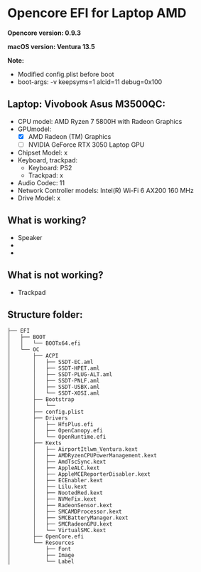 # Opencore EFI for Laptop AMD

**Opencore version: 0.9.3**

**macOS version: Ventura 13.5**

**Note:**
- Modified config.plist before boot
- boot-args: -v keepsyms=1 alcid=11 debug=0x100 

## Laptop: Vivobook Asus M3500QC:
- CPU model: AMD Ryzen 7 5800H with Radeon Graphics
- GPUmodel:
    + [x] AMD Radeon (TM) Graphics
    + [ ] NVIDIA GeForce RTX 3050 Laptop GPU
- Chipset Model: x
- Keyboard, trackpad:
  - Keyboard: PS2
  - Trackpad: x
- Audio Codec: 11
- Network Controller models: Intel(R) Wi-Fi 6 AX200 160 MHz
- Drive Model: x

## What is working?
- Speaker
- 
- 

## What is not working?
- Trackpad


## Structure folder:

```
├── EFI
│   ├── BOOT
│   │   └── BOOTx64.efi
│   └── OC
│       ├── ACPI
│       │   ├── SSDT-EC.aml
│       │   ├── SSDT-HPET.aml
│       │   ├── SSDT-PLUG-ALT.aml
│       │   ├── SSDT-PNLF.aml
│       │   ├── SSDT-USBX.aml
│       │   └── SSDT-XOSI.aml
│       ├── Bootstrap
│       │   └── 
│       ├── config.plist
│       ├── Drivers
│       │   ├── HfsPlus.efi
│       │   ├── OpenCanopy.efi
│       │   └── OpenRuntime.efi
│       ├── Kexts
│       │   ├── AirportItlwm_Ventura.kext
│       │   ├── AMDRyzenCPUPowerManagement.kext
│       │   ├── AmdTscSync.kext
│       │   ├── AppleALC.kext
│       │   ├── AppleMCEReporterDisabler.kext
│       │   ├── ECEnabler.kext
│       │   ├── Lilu.kext
│       │   ├── NootedRed.kext
│       │   ├── NVMeFix.kext
│       │   ├── RadeonSensor.kext
│       │   ├── SMCAMDProcessor.kext
│       │   ├── SMCBatteryManager.kext
│       │   ├── SMCRadeonGPU.kext
│       │   └── VirtualSMC.kext
│       ├── OpenCore.efi
│       └── Resources
│           ├── Font
│           ├── Image
│           └── Label

```
